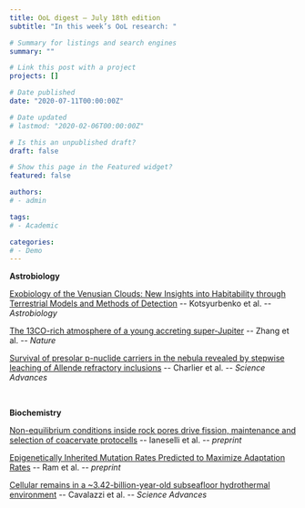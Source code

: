 ```yaml
---
title: OoL digest — July 18th edition
subtitle: "In this week’s OoL research: "

# Summary for listings and search engines
summary: ""

# Link this post with a project
projects: []

# Date published
date: "2020-07-11T00:00:00Z"

# Date updated
# lastmod: "2020-02-06T00:00:00Z"

# Is this an unpublished draft?
draft: false

# Show this page in the Featured widget?
featured: false

authors:
# - admin

tags:
# - Academic

categories:
# - Demo
---
```


**Astrobiology**

[Exobiology of the Venusian Clouds: New Insights into Habitability through Terrestrial Models and Methods of Detection](https://www.liebertpub.com/doi/abs/10.1089/ast.2020.2296) -- Kotsyurbenko et al. -- *Astrobiology*

[The 13CO-rich atmosphere of a young accreting super-Jupiter](https://www.nature.com/articles/s41586-021-03616-x) -- Zhang et al. -- *Nature*

[Survival of presolar p-nuclide carriers in the nebula revealed by stepwise leaching of Allende refractory inclusions](https://advances.sciencemag.org/content/7/28/eabf6222) -- Charlier et al. -- *Science Advances*

<br>

**Biochemistry**

[Non-equilibrium conditions inside rock pores drive fission, maintenance and selection of coacervate protocells](https://www.biorxiv.org/content/10.1101/2021.07.08.451414v1) -- Ianeselli et al. -- *preprint*

[Epigenetically Inherited Mutation Rates Predicted to Maximize Adaptation Rates](https://www.biorxiv.org/content/10.1101/2021.07.14.452333v1) -- Ram et al. -- *preprint*

[Cellular remains in a ~3.42-billion-year-old subseafloor hydrothermal environment](https://advances.sciencemag.org/content/7/29/eabf3963) -- Cavalazzi et al. -- *Science Advances*


<br>

